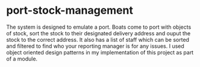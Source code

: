 # port-stock-management
The system is designed to emulate a port. Boats come to port with objects of stock, sort the stock to their designated delivery address and ouput the stock to the correct address. It also has a list of staff which can be sorted and filtered to find who your reporting manager is for any issues. I used object oriented design patterns in my implementation of this project as part of a module.

